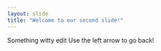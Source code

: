 ```yaml
---
layout: slide
title: "Welcome to our second slide!"
---
```

Something witty edit
Use the left arrow to go back!

